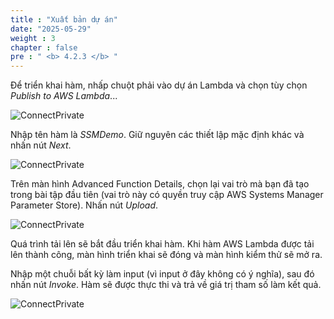 ```yaml
---
title : "Xuất bản dự án"
date: "2025-05-29"
weight : 3
chapter : false
pre : " <b> 4.2.3 </b> "
---
```



Để triển khai hàm, nhấp chuột phải vào dự án Lambda và chọn tùy chọn *Publish to AWS Lambda*...

![ConnectPrivate](/images/4-Securely/4.16.png)

Nhập tên hàm là *SSMDemo*. Giữ nguyên các thiết lập mặc định khác và nhấn nút *Next*.

![ConnectPrivate](/images/4-Securely/4.17.png)

Trên màn hình Advanced Function Details, chọn lại vai trò mà bạn đã tạo trong bài tập đầu tiên (vai trò này có quyền truy cập AWS Systems Manager Parameter Store). Nhấn nút *Upload*.

![ConnectPrivate](/images/4-Securely/4.18.png)

Quá trình tải lên sẽ bắt đầu triển khai hàm. Khi hàm AWS Lambda được tải lên thành công, màn hình triển khai sẽ đóng và màn hình kiểm thử sẽ mở ra.

Nhập một chuỗi bất kỳ làm input (vì input ở đây không có ý nghĩa), sau đó nhấn nút *Invoke*. Hàm sẽ được thực thi và trả về giá trị tham số làm kết quả.

![ConnectPrivate](/images/4-Securely/4.19.png)

